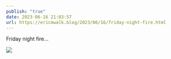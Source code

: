 ```yaml
---
publish: "true"
date: 2023-06-16 21:03:57
url: https://ericmwalk.blog/2023/06/16/friday-night-fire.html
---
```


Friday night fire…

![](https://ericmwalk.blog/uploads/2023/image.jpg)